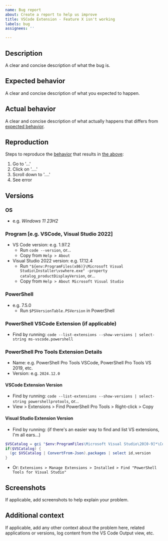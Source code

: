 ```yaml
---
name: Bug report
about: Create a report to help us improve
title: VSCode Extension - Feature X isn't working
labels: bug
assignees: ''

---
```


## Description
A clear and concise description of what the bug is.

## Expected behavior
A clear and concise description of what you expected to happen.

## Actual behavior
A clear and concise description of what actually happens that differs from [expected behavior](#expected-behavior).

## Reproduction
Steps to reproduce the [behavior](#expected-behavior) that results in [the above](#actual-behavior):
1. Go to '...'
2. Click on '....'
3. Scroll down to '....'
4. See error

## Versions
### OS
- e.g. *Windows 11 23H2*
### Program [e.g. VSCode, Visual Studio 2022]
- VS Code version: e.g. 1.97.2
  - Run `code --version`, or...
  - Copy from `Help > About`
- Visual Studio 2022 version: e.g. 17.12.4
  - Run `"${env:ProgramFiles(x86)}\Microsoft Visual Studio\Installer\vswhere.exe" -property catalog_productDisplayVersion`, or...
  - Copy from `Help > About Microsoft Visual Studio`
### PowerShell
- e.g. 7.5.0
  - Run `$PSVersionTable.PSVersion` in PowerShell
### PowerShell VSCode Extension (if applicable)
- Find by running: `code --list-extensions --show-versions | select-string ms-vscode.powershell`
### PowerShell Pro Tools Extension Details
- Name: e.g. PowerShell Pro Tools VSCode, PowerShell Pro Tools VS 2019, etc.
- Version: e.g. `2024.12.0`
#### VSCode Extension Version
- Find by running: `code --list-extensions --show-versions | select-string powershellprotools`, or...
- View > Extensions > Find PowerShell Pro Tools > Right-click > Copy
#### Visual Studio Extension Version
- Find by running: (if there's an easier way to find and list VS extensions, I'm all ears...)
```ps1
$VSCatalog = gci "$env:ProgramFiles\Microsoft Visual Studio\20[0-9]*\Community\Common7\IDE\Extensions\*","$env:LOCALAPPDATA\Microsoft\VisualStudio\1[0-9].0_*\Extensions\*" -Directory | gci -File -Filter 'powershelltools.*.pkgdef' -Recurse -Depth 1 | %{Split-Path $_.FullName -Parent | Join-Path -ChildPath 'catalog.json'}
if($VSCatalog) {
  (gc $VSCatalog | ConvertFrom-Json).packages | select id,version
}
```
- Or: `Extensions > Manage Extensions > Installed > Find "PowerShell Tools for Visual Studio"`

## Screenshots
If applicable, add screenshots to help explain your problem.

## Additional context
If applicable, add any other context about the problem here, related applications or versions, log content from the VS Code Output view, etc.
